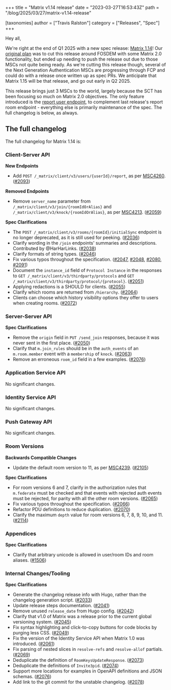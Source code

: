 +++
title = "Matrix v1.14 release"
date = "2023-03-27T16:53:43Z"
path = "/blog/2025/03/27/matrix-v1.14-release"

[taxonomies]
author = ["Travis Ralston"]
category = ["Releases", "Spec"]
+++

Hey all,

We're right at the end of Q1 2025 with a new spec release: [Matrix 1.14](https://spec.matrix.org/v1.14/)! Our [original plan](https://matrix.org/blog/2024/12/19/matrix-v1.13-release/) was to cut this release around FOSDEM with some Matrix 2.0 functionality, but ended up needing to push the release out due to those MSCs not quite being ready. As we're cutting this release though, several of the Next Generation Authentication MSCs are progressing through FCP and could do with a release once written up as spec PRs. We anticipate that Matrix 1.15 will be that release, and go out early in Q2 2025.

This release brings just 3 MSCs to the world, largely because the SCT has been focusing so much on Matrix 2.0 objectives. The only feature introduced is the [report user endpoint](https://spec.matrix.org/v1.14/client-server-api/#post_matrixclientv3usersuseridreport), to complement last release's report room endpoint - everything else is primarily maintenance of the spec. The full changelog is below, as always.


## The full changelog

The full changelog for Matrix 1.14 is:

### Client-Server API

**New Endpoints**

- Add `POST /_matrix/client/v3/users/{userId}/report`, as per [MSC4260](https://github.com/matrix-org/matrix-spec-proposals/pull/4260). ([#2093](https://github.com/matrix-org/matrix-spec/issues/2093))

**Removed Endpoints**

- Remove `server_name` parameter from `/_matrix/client/v3/join/{roomIdOrAlias}` and `/_matrix/client/v3/knock/{roomIdOrAlias}`, as per [MSC4213](https://github.com/matrix-org/matrix-spec-proposals/pull/4213). ([#2059](https://github.com/matrix-org/matrix-spec/issues/2059))

**Spec Clarifications**

- The `POST /_matrix/client/v3/rooms/{roomId}/initialSync` endpoint is no longer deprecated, as it is still used for peeking. ([#2036](https://github.com/matrix-org/matrix-spec/issues/2036))
- Clarify wording in the `/join` endpoints' summaries and descriptions. Contributed by @HarHarLinks. ([#2038](https://github.com/matrix-org/matrix-spec/issues/2038))
- Clarify formats of string types. ([#2046](https://github.com/matrix-org/matrix-spec/issues/2046))
- Fix various typos throughout the specification. ([#2047](https://github.com/matrix-org/matrix-spec/issues/2047), [#2048](https://github.com/matrix-org/matrix-spec/issues/2048), [#2080](https://github.com/matrix-org/matrix-spec/issues/2080), [#2091](https://github.com/matrix-org/matrix-spec/issues/2091))
- Document the `instance_id` field of `Protocol Instance` in the responses to `GET /_matrix/client/v3/thirdparty/protocols` and `GET /_matrix/client/v3/thirdparty/protocol/{protocol}`. ([#2051](https://github.com/matrix-org/matrix-spec/issues/2051))
- Applying redactions is a SHOULD for clients. ([#2055](https://github.com/matrix-org/matrix-spec/issues/2055))
- Clarify which rooms are returned from `/hierarchy`. ([#2064](https://github.com/matrix-org/matrix-spec/issues/2064))
- Clients can choose which history visibility options they offer to users when creating rooms. ([#2072](https://github.com/matrix-org/matrix-spec/issues/2072))


### Server-Server API

**Spec Clarifications**

- Remove the `origin` field in `PUT /send_join` responses, because it was never sent in the first place. ([#2050](https://github.com/matrix-org/matrix-spec/issues/2050))
- Clarify that `m.join_rules` should be in the `auth_events` of an `m.room.member` event with a `membership` of `knock`. ([#2063](https://github.com/matrix-org/matrix-spec/issues/2063))
- Remove an erroneous `room_id` field in a few examples. ([#2076](https://github.com/matrix-org/matrix-spec/issues/2076))


### Application Service API

No significant changes.


### Identity Service API

No significant changes.


### Push Gateway API

No significant changes.


### Room Versions

**Backwards Compatible Changes**

- Update the default room version to 11, as per [MSC4239](https://github.com/matrix-org/matrix-spec-proposals/pull/4239). ([#2105](https://github.com/matrix-org/matrix-spec/issues/2105))

**Spec Clarifications**

- For room versions 6 and 7, clarify in the authorization rules that `m.federate` must be checked and that events with rejected auth events must be rejected, for parity with all the other room versions. ([#2065](https://github.com/matrix-org/matrix-spec/issues/2065))
- Fix various typos throughout the specification. ([#2066](https://github.com/matrix-org/matrix-spec/issues/2066))
- Refactor PDU definitions to reduce duplication. ([#2070](https://github.com/matrix-org/matrix-spec/issues/2070))
- Clarify the maximum `depth` value for room versions 6, 7, 8, 9, 10, and 11. ([#2114](https://github.com/matrix-org/matrix-spec/issues/2114))


### Appendices

**Spec Clarifications**

- Clarify that arbitrary unicode is allowed in user/room IDs and room aliases. ([#1506](https://github.com/matrix-org/matrix-spec/issues/1506))


### Internal Changes/Tooling

**Spec Clarifications**

- Generate the changelog release info with Hugo, rather than the changelog generation script. ([#2033](https://github.com/matrix-org/matrix-spec/issues/2033))
- Update release steps documentation. ([#2041](https://github.com/matrix-org/matrix-spec/issues/2041))
- Remove unused `release_date` from Hugo config. ([#2042](https://github.com/matrix-org/matrix-spec/issues/2042))
- Clarify that v1.0 of Matrix was a release prior to the current global versioning system. ([#2045](https://github.com/matrix-org/matrix-spec/issues/2045))
- Fix syntax highlighting and click-to-copy buttons for code blocks by purging less CSS. ([#2049](https://github.com/matrix-org/matrix-spec/issues/2049))
- Fix the version of the Identity Service API when Matrix 1.0 was introduced. ([#2061](https://github.com/matrix-org/matrix-spec/issues/2061))
- Fix parsing of nested slices in `resolve-refs` and `resolve-allof` partials. ([#2069](https://github.com/matrix-org/matrix-spec/issues/2069))
- Deduplicate the definition of `RoomKeysUpdateResponse`. ([#2073](https://github.com/matrix-org/matrix-spec/issues/2073))
- Deduplicate the definitions of `Invite3pid`. ([#2074](https://github.com/matrix-org/matrix-spec/issues/2074))
- Support more locations for examples in OpenAPI definitions and JSON schemas. ([#2076](https://github.com/matrix-org/matrix-spec/issues/2076))
- Add link to the git commit for the unstable changelog. ([#2078](https://github.com/matrix-org/matrix-spec/issues/2078))

